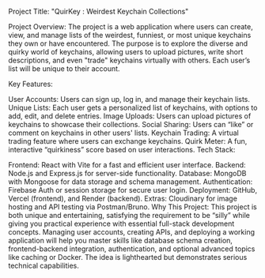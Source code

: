 Project Title:
"QuirKey : Weirdest Keychain Collections"

Project Overview:
The project is a web application where users can create, view, and manage lists of the weirdest, funniest, or most unique keychains they own or have encountered. The purpose is to explore the diverse and quirky world of keychains, allowing users to upload pictures, write short descriptions, and even "trade" keychains virtually with others. Each user’s list will be unique to their account.

Key Features:

User Accounts: Users can sign up, log in, and manage their keychain lists.
Unique Lists: Each user gets a personalized list of keychains, with options to add, edit, and delete entries.
Image Uploads: Users can upload pictures of keychains to showcase their collections.
Social Sharing: Users can “like” or comment on keychains in other users' lists.
Keychain Trading: A virtual trading feature where users can exchange keychains.
Quirk Meter: A fun, interactive “quirkiness” score based on user interactions.
Tech Stack:

Frontend: React with Vite for a fast and efficient user interface.
Backend: Node.js and Express.js for server-side functionality.
Database: MongoDB with Mongoose for data storage and schema management.
Authentication: Firebase Auth or session storage for secure user login.
Deployment: GitHub, Vercel (frontend), and Render (backend).
Extras: Cloudinary for image hosting and API testing via Postman/Bruno.
Why This Project:
This project is both unique and entertaining, satisfying the requirement to be “silly” while giving you practical experience with essential full-stack development concepts. Managing user accounts, creating APIs, and deploying a working application will help you master skills like database schema creation, frontend-backend integration, authentication, and optional advanced topics like caching or Docker. The idea is lighthearted but demonstrates serious technical capabilities.

